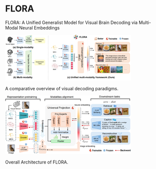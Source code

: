 # FLORA
FLORA: A Unified Generalist Model for Visual Brain Decoding via Multi-Modal Neural Embeddings


<!--  -->
<img src="fig-conceptualization_00.png" alt="fig-genexample" style="max-width: 80%; height: auto;"/>  

A comparative overview of visual decoding paradigms.


<img src="fig-framework_00.png" alt="Framework" style="max-width: 80%; height: auto;"/>

Overall Architecture of FLORA.